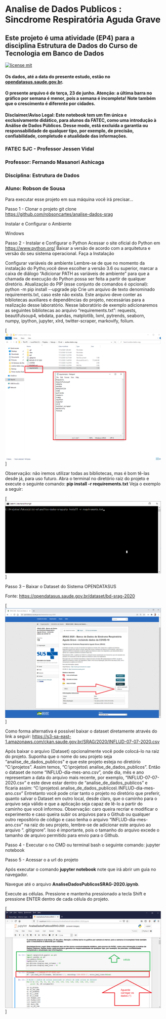 # **Analise de Dados Publicos : Sincdrome Respiratória Aguda Grave**

## Este projeto é uma atividade (EP4) para a disciplina Estrutura de Dados do Curso de Tecnologia em Banco de Dados
[![license mit](https://img.shields.io/github/license/robsoncartes/analise-dados-srag?color=RED)](https://github.com/robsoncartes/analise-dados-srag/blob/master/LICENSE.md)

#### Os dados, até a data do presente estudo, estão no [opendatasus.saude.gov.br](https://opendatasus.saude.gov.br/dataset/bd-srag-2020).
#### O presente arquivo é de terça, 23 de junho. Atenção: a última barra no gráfico por semana é menor, pois a semana é incompleta! Note também que o crescimento é diferente por cidades.
#### Disclaimer/Aviso Legal: Este notebook tem um fim única e exclusivamente didático, para alunos da FATEC, como uma introdução à Análise de Dados Públicos. Desse modo, está excluída a garantia ou responsabilidade de qualquer tipo, por exemplo, de precisão, confiabilidade, completude e atualidade das informações.

### **FATEC SJC - Professor Jessen Vidal**
### **Professor:** Fernando Masanori Ashicaga
### **Disciplina:** Estrutura de Dados
### **Aluno:** Robson de Sousa

Para executar esse projeto em sua máquina você irá precisar...

Passo 1 - Clonar o projeto
git clone https://github.com/robsoncartes/analise-dados-srag

Instalar e Configurar o Ambiente

Windows

Passo 2 - Instalar e Configurar o Python
Acessar o site oficial do Python em https://www.python.org/
Baixar a versão de acordo com a arquitetura e versão do seu sistema operacional.
Faça a Instalação

Configurar variáveis de ambiente
Lembre-se de que no momento da instalação do Pytho,você deve escolher a versão 3.6 ou superior, marcar a caixa de diálogo “Adicionar PATH as variáveis de ambiente” para que a chamada de execução do Python possa ser feita a partir de qualquer diretório.
Atualização do PIP (esse conjunto de comandos é opcional): python -m pip install --upgrade pip
Crie um arquivo de texto denominado requirements.txt, caso este não exista.
Este arquivo deve conter as bibliotecas auxiliares e dependências do projeto, necessárias para a realização desse laboratório.
Nesse laboratório de exemplo adicionaremos as seguintes bibliotecas ao arquivo “requirements.txt”: requests, beautifulsoup4, wbdata, pandas, matplotlib, lxml, pytrends, seaborn, numpy, ipython, jupyter, xlrd, twitter-scraper, markovify, folium.

[![requirements](imagens/03-requirements.png)]


Observação: não iremos utilizar todas as bibliotecas, mas é bom tê-las desde já, para uso futuro.
Abra o terminal no diretório raiz do projeto e execute o seguinte comando: 
**pip install -r requirements.txt**
Veja o exemplo a seguir:

[![install-requirements](imagens/04-install-requirements.png)]


Passo 3 – Baixar o Dataset do Sistema OPENDATASUS

Fonte: https://opendatasus.saude.gov.br/dataset/bd-srag-2020

[![install-requirements](imagens/01-dataset-srag.png)]


Como forma alternativa é possível baixar o dataset diretamente através do link a seguir:
https://s3-sa-east-1.amazonaws.com/ckan.saude.gov.br/SRAG/2020/INFLUD-07-07-2020.csv

Após baixar o arquivo (Dataset) opcionalmente você pode colocá-lo na raiz do projeto. Suponha que o nome do seu projeto seja “analise_de_dados_publicos” e que este projeto esteja no diretório “C:\projetos”. Assim temos, “C:\projetos\ analise_de_dados_publicos”. Então o dataset de nome “INFLUD-dia-mes-ano.csv”, onde dia, mês e ano representam a data do arquivo mais recente, por exemplo, “INFLUD-07-07-2020.csv” e este deve estar dentro de “analise_de_dados_publicos” e ficaria assim: “C:\projetos\ analise_de_dados_publicos\ INFLUD-dia-mes-ano.csv” Entretanto você pode criar tanto o projeto no diretório que preferir, quanto salvar o Dataset em outro local, desde claro, que o caminho para o arquivo seja válido e que a aplicação seja capaz de lê-lo a partir do caminho que você informou.
Observação: caro queira recriar e modificar o experimento e caso queira subir os arquivos para o Github ou qualquer outro repositório de código e caso tenha o arquivo “INFLUD-dia-mes-ano.csv” na raiz do seu projeto, lembre-se de adicionar este arquivo ao arquivo “. gitignore”. Isso é importante, pois o tamanho do arquivo excede o tamanho de arquivo permitido para envio para o Github.


Passo 4 - Executar o no CMD ou terminal bash o seguinte comando:
jupyter notebook


Passo 5 - Acessar o a url do projeto

Após executar o comando **jupyter notebook** note que irá abrir um guia no navegador.

Navegue até o arquivo **AnaliseDadosPublicosSRAG-2020.ipynb**.

Execute as células. 
Pressione e mantenha pressionado a tecla Shift e pressione ENTER dentro de cada célula do projeto.


[![jupyter-notebook](imagens/jupyter-notebook2.png)]
